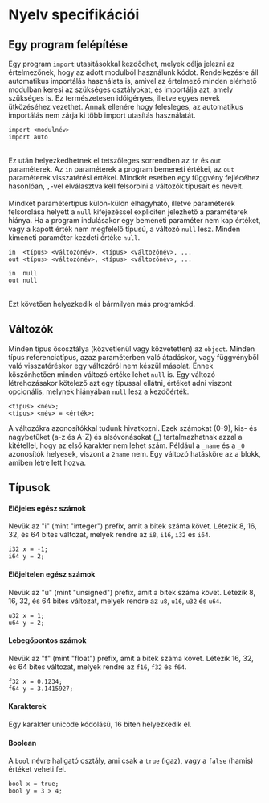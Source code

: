 ﻿# Nyelv specifikációi

## Egy program felépítése
Egy program `import` utasításokkal kezdődhet, melyek célja jelezni az értelmezőnek, hogy az adott modulból használunk kódot. Rendelkezésre áll automatikus importálás használata is, amivel az értelmező minden elérhető modulban keresi az szükséges osztályokat, és importálja azt, amely szükséges is. Ez természetesen időigényes, illetve egyes nevek ütközéséhez vezethet. Annak ellenére hogy felesleges, az automatikus importálás nem zárja ki több import utasítás használatát.
```
import <modulnév>
import auto
```
<br> Ez után helyezkedhetnek el tetszőleges sorrendben az `in` és `out` paraméterek. Az `in` paraméterek a program bemeneti értékei, az `out` paraméterek visszatérési értékei. Mindkét esetben egy függvény fejlécéhez hasonlóan, `,`-vel elválasztva kell felsorolni a változók típusait és neveit. <br><br> Mindkét paramétertípus külön-külön elhagyható, illetve paraméterek felsorolása helyett a `null` kifejezéssel expliciten jelezhető a paraméterek hiánya. Ha a program indulásakor egy bemeneti paraméter nem kap értéket, vagy a kapott érték nem megfelelő típusú, a változó `null` lesz. Minden kimeneti paraméter kezdeti értéke `null`.
```
in  <típus> <változónév>, <típus> <változónév>, ...
out <típus> <változónév>, <típus> <változónév>, ...

in  null
out null
```
<br> Ezt követően helyezkedik el bármilyen más programkód.

## Változók
Minden típus ősosztálya (közvetlenül vagy közvetetten) az `object`. Minden típus referenciatípus, azaz paraméterben való átadáskor, vagy függvényből való visszatéréskor egy változóról nem készül másolat. Ennek köszönhetően minden változó értéke lehet `null` is.
Egy változó létrehozásakor kötelező azt egy típussal ellátni, értéket adni viszont opcionális, melynek hiányában `null` lesz a kezdőérték.
```
<típus> <név>;
<típus> <név> = <érték>;
```
A változókra azonosítókkal tudunk hivatkozni. Ezek számokat (0-9), kis- és nagybetűket (a-z és A-Z) és alsóvonásokat (_) tartalmazhatnak azzal a kitétellel, hogy az első karakter nem lehet szám. Például a `_name` és a `_0` azonosítók helyesek, viszont a `2name` nem. Egy változó hatásköre az a blokk, amiben létre lett hozva.

## Típusok

#### Előjeles egész számok
Nevük az "i" (mint "integer") prefix, amit a bitek száma követ. Létezik 8, 16, 32, és 64 bites változat, melyek rendre az `i8`, `i16`, `i32` és `i64`.
```
i32 x = -1;
i64 y = 2;
```
#### Előjeltelen egész számok
Nevük az "u" (mint "unsigned") prefix, amit a bitek száma követ. Létezik 8, 16, 32, és 64 bites változat, melyek rendre az `u8`, `u16`, `u32` és `u64`.
```
u32 x = 1;
u64 y = 2;
```
#### Lebegőpontos számok
Nevük az "f" (mint "float") prefix, amit a bitek száma követ. Létezik 16, 32, és 64 bites változat, melyek rendre az `f16`, `f32` és `f64`.
```
f32 x = 0.1234;
f64 y = 3.1415927;
```
#### Karakterek
Egy karakter unicode kódolású, 16 biten helyezkedik el.

#### Boolean
A `bool` névre hallgató osztály, ami csak a `true` (igaz), vagy a `false` (hamis) értéket veheti fel.
```
bool x = true;
bool y = 3 > 4;
```

